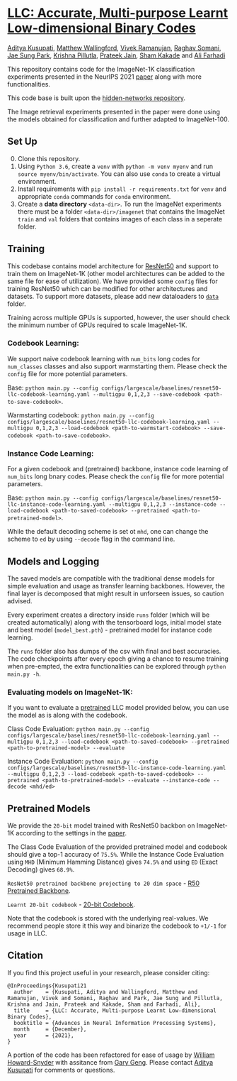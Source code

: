 # [LLC: Accurate, Multi-purpose Learnt Low-dimensional Binary Codes](https://arxiv.org/abs/2106.01487)
[Aditya Kusupati](http://www.adityakusupati.com/), [Matthew Wallingford](https://mattwallingford.github.io/), [Vivek Ramanujan](https://vkramanuj.github.io/), [Raghav Somani](http://raghavsomani.github.io/), [Jae Sung Park](https://homes.cs.washington.edu/~jspark96/), [Krishna Pillutla](https://krishnap25.github.io/), [Prateek Jain](http://www.prateekjain.org/), [Sham Kakade](https://homes.cs.washington.edu/~sham/) and [Ali Farhadi](https://homes.cs.washington.edu/~ali/)

This repository contains code for the ImageNet-1K classification experiments presented in the NeurIPS 2021 [paper](https://arxiv.org/abs/2106.01487) along with more functionalities.

This code base is built upon the [hidden-networks repository](https://github.com/allenai/hidden-networks).

The Image retrieval experiments presented in the paper were done using the models obtained for classification and further adapted to ImageNet-100.

## Set Up
0. Clone this repository.
1. Using `Python 3.6`, create a `venv` with  `python -m venv myenv` and run `source myenv/bin/activate`. You can also use `conda` to create a virtual environment.
2. Install requirements with `pip install -r requirements.txt` for `venv` and appropriate `conda` commands for `conda` environment.
3. Create a **data directory** `<data-dir>`.
To run the ImageNet experiments there must be a folder `<data-dir>/imagenet`
that contains the ImageNet `train` and `val` folders that contains images of each class in a seperate folder.

## Training
This codebase contains model architecture for [ResNet50](models/resnet.py#L190) and support to train them on ImageNet-1K (other model architectures can be added to the same file for ease of utilization). We have provided some `config` files for training ResNet50 which can be modified for other architectures and datasets. To support more datasets, please add new dataloaders to [`data`](data/) folder.

Training across multiple GPUs is supported, however, the user should check the minimum number of GPUs required to scale ImageNet-1K. 

### Codebook Learning:

We support naive codebook learning with ``num_bits`` long codes for ``num_classes`` classes  and also support warmstarting them. Please check the ``config`` file for more potential parameters.

Base: ```python main.py --config configs/largescale/baselines/resnet50-llc-codebook-learning.yaml --multigpu 0,1,2,3 --save-codebook <path-to-save-codebook>```.

Warmstarting codebook: ```python main.py --config configs/largescale/baselines/resnet50-llc-codebook-learning.yaml --multigpu 0,1,2,3 --load-codebook <path-to-warmstart-codebook> --save-codebook <path-to-save-codebook>```.

### Instance Code Learning:

For a given codebook and (pretrained) backbone, instance code learning of ``num_bits`` long bnary codes. Please check the ``config`` file for more potential parameters.

Base: ```python main.py --config configs/largescale/baselines/resnet50-llc-instance-code-learning.yaml --multigpu 0,1,2,3 --instance-code --load-codebook <path-to-saved-codebook> --pretrained <path-to-pretrained-model>```.

While the default decoding scheme is set ot ``mhd``, one can change the scheme to ``ed`` by using ``--decode`` flag in the command line.

## Models and Logging
The saved models are compatible with the traditional dense models for simple evaluation and usage as transfer learning backbones. However, the final layer is decomposed that might result in unforseen issues, so caution advised. 

Every experiment creates a directory inside `runs` folder (which will be created automatically) along with the tensorboard logs, initial model state and best model (`model_best.pth`) - pretrained model for instance code learning.

The `runs` folder also has dumps of the csv with final and best accuracies. The code checkpoints after every epoch giving a chance to resume training when pre-empted, the extra functionalities can be explored through ```python main.py -h```. 

### Evaluating models on ImageNet-1K:

If you want to evaluate a [pretrained](#pretrained-models) LLC model provided below, you can use the model as is along with the codebook. 

Class Code Evaluation: ```python main.py --config configs/largescale/baselines/resnet50-llc-codebook-learning.yaml --multigpu 0,1,2,3 --load-codebook <path-to-saved-codebook> --pretrained <path-to-pretrained-model> --evaluate```

Instance Code Evaluation: ```python main.py --config configs/largescale/baselines/resnet50-llc-instance-code-learning.yaml --multigpu 0,1,2,3 --load-codebook <path-to-saved-codebook> --pretrained <path-to-pretrained-model> --evaluate --instance-code --decode <mhd/ed>```

## Pretrained Models
We provide the ``20-bit`` model trained with ResNet50 backbon on ImageNet-1K according to the settings in the [paper](https://arxiv.org/abs/2106.01487). 

The Class Code Evaluation of the provided pretrained model and codebook should give a top-1 accuracy of ``75.5%``. While the Instance Code Evaluation using ``MHD`` (Minimum Hamming Distance) gives ``74.5%`` and using ``ED`` (Exact Decoding) gives ``68.9%``.

``ResNet50 pretrained backbone projecting to 20 dim space`` - [R50 Pretrained Backbone](https://drive.google.com/file/d/1iAhEKsiT542QXjs3CAxnpE7GhhTvTbfA/view?usp=sharing).

``Learnt 20-bit codebook`` - [20-bit Codebook](https://drive.google.com/file/d/1s0ezOsdMCfZUvjgp4oCvxtgVQbn5YSST/view?usp=sharing).

Note that the codebook is stored with the underlying real-values. We recommend people store it this way and binarize the codebook to ``+1/-1`` for usage in LLC.


## Citation

If you find this project useful in your research, please consider citing:

```
@InProceedings{Kusupati21
  author    = {Kusupati, Aditya and Wallingford, Matthew and Ramanujan, Vivek and Somani, Raghav and Park, Jae Sung and Pillutla, Krishna and Jain, Prateek and Kakade, Sham and Farhadi, Ali},
  title     = {LLC: Accurate, Multi-purpose Learnt Low-dimensional Binary Codes},
  booktitle = {Advances in Neural Information Processing Systems},
  month     = {December},
  year      = {2021},
}
```

A portion of the code has been refactored for ease of usage by [William Howard-Snyder](https://github.com/williamhowardsnyder) with assitance from [Gary Geng](https://github.com/evilnose). Please contact [Aditya Kusupati](http://www.adityakusupati.com/) for comments or questions.
